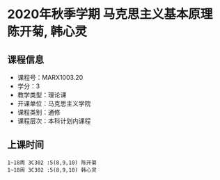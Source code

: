 # 2020年秋季学期 马克思主义基本原理 陈开菊, 韩心灵






## 课程信息

- 课程号：MARX1003.20
- 学分：3
- 教学类型：理论课
- 开课单位：马克思主义学院
- 课程类别：通修
- 课程层次：本科计划内课程

## 上课时间

```
1~18周 3C302 :5(8,9,10) 陈开菊
1~18周 3C302 :5(8,9,10) 韩心灵
```

